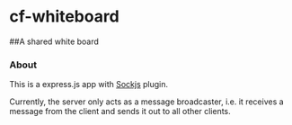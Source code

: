 cf-whiteboard
=============


##A shared white board

### About

This is a express.js app with [Sockjs](https://github.com/sockjs/sockjs-node) plugin.

Currently, the server only acts as a message broadcaster, i.e. it receives a message from the client and sends it out to all other clients.


